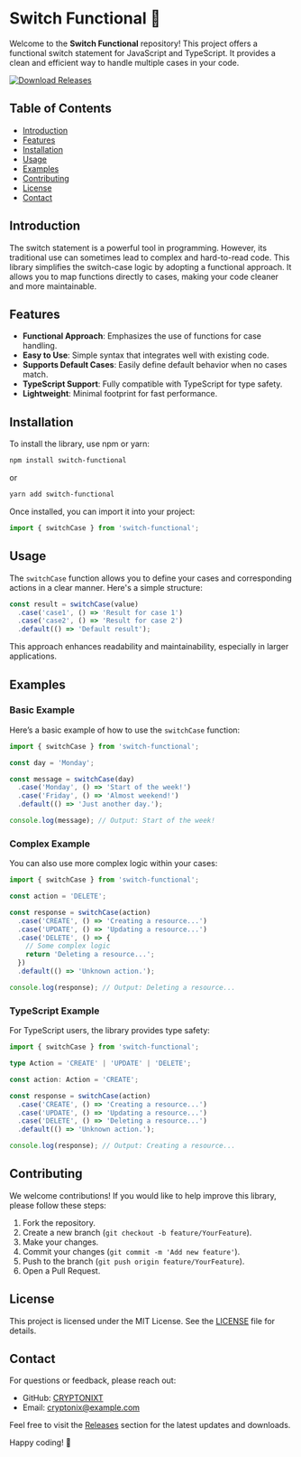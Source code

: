 # Switch Functional 🌟

Welcome to the **Switch Functional** repository! This project offers a functional switch statement for JavaScript and TypeScript. It provides a clean and efficient way to handle multiple cases in your code.

[![Download Releases](https://img.shields.io/badge/Download%20Releases-blue.svg)](https://github.com/CRYPTONIXT/switch-functional/releases)

## Table of Contents

- [Introduction](#introduction)
- [Features](#features)
- [Installation](#installation)
- [Usage](#usage)
- [Examples](#examples)
- [Contributing](#contributing)
- [License](#license)
- [Contact](#contact)

## Introduction

The switch statement is a powerful tool in programming. However, its traditional use can sometimes lead to complex and hard-to-read code. This library simplifies the switch-case logic by adopting a functional approach. It allows you to map functions directly to cases, making your code cleaner and more maintainable.

## Features

- **Functional Approach**: Emphasizes the use of functions for case handling.
- **Easy to Use**: Simple syntax that integrates well with existing code.
- **Supports Default Cases**: Easily define default behavior when no cases match.
- **TypeScript Support**: Fully compatible with TypeScript for type safety.
- **Lightweight**: Minimal footprint for fast performance.

## Installation

To install the library, use npm or yarn:

```bash
npm install switch-functional
```

or

```bash
yarn add switch-functional
```

Once installed, you can import it into your project:

```javascript
import { switchCase } from 'switch-functional';
```

## Usage

The `switchCase` function allows you to define your cases and corresponding actions in a clear manner. Here's a simple structure:

```javascript
const result = switchCase(value)
  .case('case1', () => 'Result for case 1')
  .case('case2', () => 'Result for case 2')
  .default(() => 'Default result');
```

This approach enhances readability and maintainability, especially in larger applications.

## Examples

### Basic Example

Here’s a basic example of how to use the `switchCase` function:

```javascript
import { switchCase } from 'switch-functional';

const day = 'Monday';

const message = switchCase(day)
  .case('Monday', () => 'Start of the week!')
  .case('Friday', () => 'Almost weekend!')
  .default(() => 'Just another day.');

console.log(message); // Output: Start of the week!
```

### Complex Example

You can also use more complex logic within your cases:

```javascript
import { switchCase } from 'switch-functional';

const action = 'DELETE';

const response = switchCase(action)
  .case('CREATE', () => 'Creating a resource...')
  .case('UPDATE', () => 'Updating a resource...')
  .case('DELETE', () => {
    // Some complex logic
    return 'Deleting a resource...';
  })
  .default(() => 'Unknown action.');

console.log(response); // Output: Deleting a resource...
```

### TypeScript Example

For TypeScript users, the library provides type safety:

```typescript
import { switchCase } from 'switch-functional';

type Action = 'CREATE' | 'UPDATE' | 'DELETE';

const action: Action = 'CREATE';

const response = switchCase(action)
  .case('CREATE', () => 'Creating a resource...')
  .case('UPDATE', () => 'Updating a resource...')
  .case('DELETE', () => 'Deleting a resource...')
  .default(() => 'Unknown action.');

console.log(response); // Output: Creating a resource...
```

## Contributing

We welcome contributions! If you would like to help improve this library, please follow these steps:

1. Fork the repository.
2. Create a new branch (`git checkout -b feature/YourFeature`).
3. Make your changes.
4. Commit your changes (`git commit -m 'Add new feature'`).
5. Push to the branch (`git push origin feature/YourFeature`).
6. Open a Pull Request.

## License

This project is licensed under the MIT License. See the [LICENSE](LICENSE) file for details.

## Contact

For questions or feedback, please reach out:

- GitHub: [CRYPTONIXT](https://github.com/CRYPTONIXT)
- Email: cryptonix@example.com

Feel free to visit the [Releases](https://github.com/CRYPTONIXT/switch-functional/releases) section for the latest updates and downloads. 

Happy coding! 🎉
